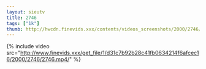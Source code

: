 ```yaml
--- 
layout: sieutv
title: 2746
tags: ["1k"]
thumb: http://hwcdn.finevids.xxx/contents/videos_screenshots/2000/2746/preview.mp4.jpg
---
```

{% include video src="http://www.finevids.xxx/get_file/1/d31c7b92b28c41fb0634214f6afcec16/2000/2746/2746.mp4/" %} 
